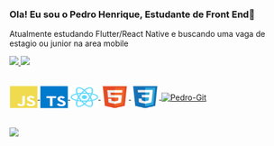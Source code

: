 ### Ola! Eu sou o Pedro Henrique, Estudante de Front End👋

Atualmente estudando Flutter/React Native e buscando uma vaga de estagio ou junior na area mobile

  <a href="https://github.com/pedrohc1">
  <img height="180em" src="https://github-readme-stats.vercel.app/api?username=pedrohc1&show_icons=true&theme=dracula&include_all_commits=true&count_private=true"/>
  <img height="180em" src="https://github-readme-stats.vercel.app/api/top-langs/?username=pedrohc1&layout=compact&langs_count=7&theme=dracula"/>
</div>
<br><br>
<div style="display: inline_block"><br>
  <img align="center" alt="Pedro-Js" height="40" width="50" src="https://raw.githubusercontent.com/devicons/devicon/master/icons/javascript/javascript-plain.svg">
  <img align="center" alt="Pedro-Ts" height="40" width="50" src="https://raw.githubusercontent.com/devicons/devicon/master/icons/typescript/typescript-plain.svg">
  <img align="center" alt="Pedro-React" height="40" width="50" src="https://raw.githubusercontent.com/devicons/devicon/master/icons/react/react-original.svg">
  <img align="center" alt="Pedro-HTML" height="40" width="50" src="https://raw.githubusercontent.com/devicons/devicon/master/icons/html5/html5-original.svg">
  <img align="center" alt="Pedro-CSS" height="40" width="50" src="https://raw.githubusercontent.com/devicons/devicon/master/icons/css3/css3-original.svg">
  <img align="center"  alt="Pedro-Git" height="40" width="50" src="https://cdn.jsdelivr.net/gh/devicons/devicon/icons/git/git-original.svg">
          
</div>
<br><br>
  <a href="https://www.linkedin.com/in/pedro-costa-b537b2215/" target="_blank"><img src="https://img.shields.io/badge/-LinkedIn-%230077B5?style=for-the-badge&logo=linkedin&logoColor=white" target="_blank"></a>
